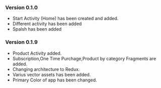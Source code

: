 ### Version 0.1.0

* Start Activity (Home) has been created and added.
* Different activity has been added
* Spalsh has been added

### Version 0.1.9
* Product Activity added.
* Subscription,One Time Purchage,Product by category Fragments are added.
* Changing architecture to Redux.
* Varius vector assets has been added.
* Primary Color of app has been changed.
